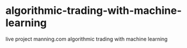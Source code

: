 # algorithmic-trading-with-machine-learning
live project manning.com algorithmic trading with machine learning 
